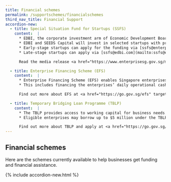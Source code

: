 ```yaml
---
title: Financial schemes
permalink: /supportschemes/financialschemes
third_nav_title: Financial Support
accordion-new:
  - title: Special Situation Fund for Startups (SSFS)
    content:  |  
      * EDBI, the corporate investment arm of Economic Development Board (EDB), and SEEDS Capital, the investment arm of Enterprise Singapore, will administer the $285 million SSFS to provide financing support for promising startups based in Singapore.
      * EDBI and SEEDS Capital will invest in selected startups with private sector co-investors on a 1:1 basis
      * Early-stage startups can apply for the funding via [ssfs@enterprisesg.gov.sg](mailto:ssfs@enterprisesg.gov.sg){:target="_blank"}
      * Late-stage startups can apply via [ssfs@edbi.com](mailto:ssfs@edbi.com){:target="_blank"}

      Read the media release <a href="https://www.enterprisesg.gov.sg/media-centre/media-releases/2020/june/edbi-and-seeds-capital-to-provide-s$285-million-in-financing-to-promising-startups-to-tide-through-covid-19-period" target="_blank">here</a>.

  - title: Enterprise Financing Scheme (EFS)
    content:  |      
      * Enterprise Financing Scheme (EFS) enables Singapore enterprises to access financing more readily throughout their various stages of growth.
      * This includes financing the enterprises’ daily operational cashflow needs, investment of domestic and overseas fixed assets, trade needs, fulfilment of secured overseas projects, acquisition of target enterprises with the intent of internationalisation and growth of innovative enterprises using Venture Debt and Warrants.

      Find out more about EFS at <a href="https://go.gov.sg/efs" target="_blank">Enterprise Singapore (ESG)</a>.    

  - title: Temporary Bridging Loan Programme (TBLP)
    content:  |      
      * The TBLP provides access to working capital for business needs.
      * Eligible enterprises may borrow up to $5 million under the TBLP, with the interest rate capped at 5% p.a., from Participating Financial Institutions (PFI). The Government will provide 90% risk-share on these loans for new applications submitted from 8 April 2020 to 31 March 2021.

      Find out more about TBLP and apply at <a href="https://go.gov.sg/tblp" target="_blank">Enterprise Singapore (ESG)</a>.
---
```


## Financial schemes

Here are the schemes currently available to help businesses get funding and financial assistance.

{% include accordion-new.html %}

